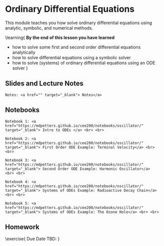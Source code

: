 
# Ordinary Differential Equations

This module teaches you how solve ordinary differential equations using analytic, symbolic, and numerical methods.  

\learning{
**By the end of this lesson you have learned**
- how to solve some first and second order differential equations analytically
- how to solve differential equations using a symbolic solver
- how to solve (systems) of ordinary differential equations using an ODE solver 
}

## Slides and Lecture Notes

~~~
Notes: <a href="" target="_blank"> Notes</a>
~~~


## Notebooks

~~~
Notebook 1: <a href="https://mdpetters.github.io/cee200/notebooks/oscillator/" target="_blank"> Intro to ODEs </a> <br> <br>

Notebook 2: <a href="https://mdpetters.github.io/cee200/notebooks/oscillator/" target="_blank"> First Order ODE Example: Terminal Velocity</a> <br> <br>

Notebook 3: <a href="https://mdpetters.github.io/cee200/notebooks/oscillator/" target="_blank"> Second Order ODE Example: Harmonic Oscillator</a> <br> <br>

Notebook 4: <a href="https://mdpetters.github.io/cee200/notebooks/oscillator/" target="_blank"> Systems of ODEs Example: Radioactive Decay Chain</a> <br> <br>

Notebook 5: <a href="https://mdpetters.github.io/cee200/notebooks/oscillator/" target="_blank"> Systems of ODEs Example: The Ozone Hole</a> <br> <br>
~~~

## Homework

\exercise{
Due Date TBD: 
}
